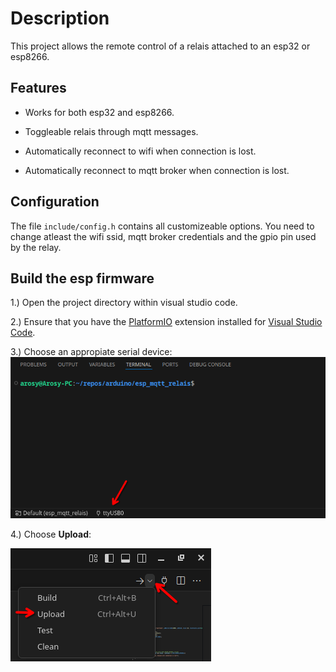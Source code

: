 # Description

This project allows the remote control of a relais attached to an esp32 or esp8266.

## Features

- Works for both esp32 and esp8266.

- Toggleable relais through mqtt messages.

- Automatically reconnect to wifi when connection is lost.

- Automatically reconnect to mqtt broker when connection is lost.


## Configuration

The file `include/config.h` contains all customizeable options. You need to change atleast the wifi ssid, mqtt broker credentials and the gpio pin used by the relay.

## Build the esp firmware

1.) Open the project directory within visual studio code.

2.) Ensure that you have the [PlatformIO](https://platformio.org/install/ide?install=vscode) extension installed for [Visual Studio Code](https://code.visualstudio.com/).

3.) Choose an appropiate serial device: ![Serial Port Selection](docs/serial_port_selection.png)

4.) Choose **Upload**:

![Upload Firmware](docs/upload_firmware.png)

